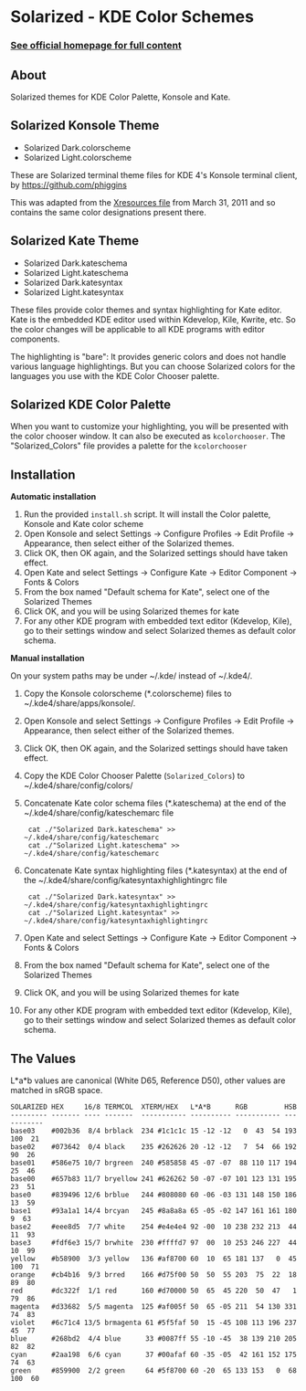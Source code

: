 Solarized - KDE Color Schemes
======================================

### [See official homepage for full content](http://ethanschoonover.com/solarized)

About
-----

Solarized themes for KDE Color Palette, Konsole and Kate. 

Solarized Konsole Theme
-----------------------

* Solarized Dark.colorscheme
* Solarized Light.colorscheme 

These are Solarized terminal theme files for KDE 4's Konsole terminal client, by 
https://github.com/phiggins

This was adapted
from the [Xresources file](https://github.com/altercation/solarized/blob/9f1ba40686ccbf54f10851d4f1a14830fa543ae9/xresources-colors-solarized/Xresources) from March 31, 2011 and so contains the same color 
designations present there.

Solarized Kate Theme
--------------------

* Solarized Dark.kateschema 
* Solarized Light.kateschema
* Solarized Dark.katesyntax
* Solarized Light.katesyntax

These files provide color themes and syntax highlighting for Kate editor.
Kate is the embedded KDE editor used within Kdevelop, Kile, Kwrite, etc.
So the color changes will be applicable to all KDE programs with editor
components.

The highlighting is "bare": It provides generic colors and does not handle various language highlightings.
But you can choose Solarized colors for the languages you use with the KDE Color Chooser palette.

Solarized KDE Color Palette
---------------------------

When you want to customize your highlighting, you will be presented with the color chooser
window. It can also be executed as `kcolorchooser`.
The "Solarized\_Colors" file provides a palette for the `kcolorchooser`

Installation
------------

**Automatic installation**

1. Run the provided `install.sh` script. It will install the Color palette, Konsole and Kate color scheme 
2. Open Konsole and select Settings -> Configure Profiles -> Edit Profile -> Appearance, then select either of the Solarized themes.
3. Click OK, then OK again, and the Solarized settings should have taken effect.
4. Open Kate and select Settings -> Configure Kate -> Editor Component -> Fonts & Colors
5. From the box named "Default schema for Kate", select one of the Solarized Themes
6. Click OK, and you will be using Solarized themes for kate
7. For any other KDE program with embedded text editor (Kdevelop, Kile), go to their settings window and select Solarized themes as default color schema.

**Manual installation**

On your system paths may be under ~/.kde/ instead of ~/.kde4/.

1. Copy the Konsole colorscheme (\*.colorscheme) files to ~/.kde4/share/apps/konsole/. 
2. Open Konsole and select Settings -> Configure Profiles -> Edit Profile -> Appearance, then select either of the Solarized themes.
3. Click OK, then OK again, and the Solarized settings should have taken effect.
4. Copy the KDE Color Chooser Palette (`Solarized_Colors`) to ~/.kde4/share/config/colors/
5. Concatenate Kate color schema files (\*.kateschema) at the end of the ~/.kde4/share/config/kateschemarc file

        cat ./"Solarized Dark.kateschema" >> ~/.kde4/share/config/kateschemarc
        cat ./"Solarized Light.kateschema" >> ~/.kde4/share/config/kateschemarc

6. Concatenate Kate syntax highlighting files (\*.katesyntax) at the end of the ~/.kde4/share/config/katesyntaxhighlightingrc file

        cat ./"Solarized Dark.katesyntax" >> ~/.kde4/share/config/katesyntaxhighlightingrc
        cat ./"Solarized Light.katesyntax" >> ~/.kde4/share/config/katesyntaxhighlightingrc

7. Open Kate and select Settings -> Configure Kate -> Editor Component -> Fonts & Colors
8. From the box named "Default schema for Kate", select one of the Solarized Themes
9. Click OK, and you will be using Solarized themes for kate
10. For any other KDE program with embedded text editor (Kdevelop, Kile), go to their settings window and select Solarized themes as default color schema.

The Values
----------

L\*a\*b values are canonical (White D65, Reference D50), other values are 
matched in sRGB space.

    SOLARIZED HEX     16/8 TERMCOL  XTERM/HEX   L*A*B      RGB         HSB
    --------- ------- ---- -------  ----------- ---------- ----------- -----------
    base03    #002b36  8/4 brblack  234 #1c1c1c 15 -12 -12   0  43  54 193 100  21
    base02    #073642  0/4 black    235 #262626 20 -12 -12   7  54  66 192  90  26
    base01    #586e75 10/7 brgreen  240 #585858 45 -07 -07  88 110 117 194  25  46
    base00    #657b83 11/7 bryellow 241 #626262 50 -07 -07 101 123 131 195  23  51
    base0     #839496 12/6 brblue   244 #808080 60 -06 -03 131 148 150 186  13  59
    base1     #93a1a1 14/4 brcyan   245 #8a8a8a 65 -05 -02 147 161 161 180   9  63
    base2     #eee8d5  7/7 white    254 #e4e4e4 92 -00  10 238 232 213  44  11  93
    base3     #fdf6e3 15/7 brwhite  230 #ffffd7 97  00  10 253 246 227  44  10  99
    yellow    #b58900  3/3 yellow   136 #af8700 60  10  65 181 137   0  45 100  71
    orange    #cb4b16  9/3 brred    166 #d75f00 50  50  55 203  75  22  18  89  80
    red       #dc322f  1/1 red      160 #d70000 50  65  45 220  50  47   1  79  86
    magenta   #d33682  5/5 magenta  125 #af005f 50  65 -05 211  54 130 331  74  83
    violet    #6c71c4 13/5 brmagenta 61 #5f5faf 50  15 -45 108 113 196 237  45  77
    blue      #268bd2  4/4 blue      33 #0087ff 55 -10 -45  38 139 210 205  82  82
    cyan      #2aa198  6/6 cyan      37 #00afaf 60 -35 -05  42 161 152 175  74  63
    green     #859900  2/2 green     64 #5f8700 60 -20  65 133 153   0  68 100  60
